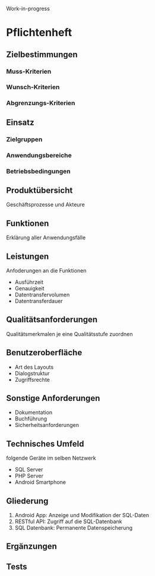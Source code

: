 Work-in-progress

# Pflichtenheft

## Zielbestimmungen

### Muss-Kriterien
### Wunsch-Kriterien
### Abgrenzungs-Kriterien

## Einsatz
### Zielgruppen
### Anwendungsbereiche
### Betriebsbedingungen

## Produktübersicht
Geschäftsprozesse und Akteure

## Funktionen
Erklärung aller Anwendungsfälle

## Leistungen
Anfoderungen an die Funktionen
- Ausführzeit
- Genauigkeit
- Datentransfervolumen
- Datentransferdauer

## Qualitätsanforderungen
Qualitätsmerkmalen je eine Qualitätsstufe zuordnen

## Benutzeroberfläche
- Art des Layouts
- Dialogstruktur
- Zugriffsrechte

## Sonstige Anforderungen
- Dokumentation
- Buchführung
- Sicherheitsanforderungen

## Technisches Umfeld
folgende Geräte im selben Netzwerk

- SQL Server
- PHP Server
- Android Smartphone

## Gliederung
1. Android App: Anzeige und Modifikation der SQL-Daten
1. RESTful API: Zugriff auf die SQL-Datenbank
1. SQL Datenbank: Permanente Datenspeicherung

## Ergänzungen

## Tests